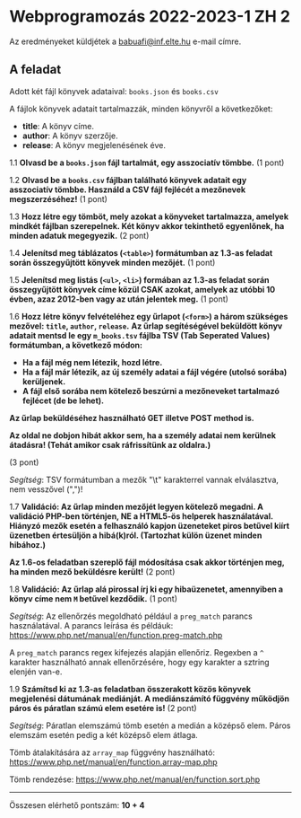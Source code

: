 # Webprogramozás 2022-2023-1 ZH 2

Az eredményeket küldjétek a babuafi@inf.elte.hu e-mail címre.

## A feladat

Adott két fájl könyvek adataival:
`books.json` és `books.csv`

A fájlok könyvek adatait tartalmazzák, minden könyvről a következőket:
- **title**: A könyv címe.
- **author**: A könyv szerzője.
- **release**: A könyv megjelenésének éve.

1.1 **Olvasd be a `books.json` fájl tartalmát, egy asszociatív tömbbe.** (1 pont)

1.2 **Olvasd be a `books.csv` fájlban található könyvek adatait egy asszociatív tömbbe.
Használd a CSV fájl fejlécét a mezőnevek megszerzéséhez!** (1 pont)

1.3 **Hozz létre egy tömböt, mely azokat a könyveket tartalmazza, amelyek mindkét fájlban szerepelnek.
Két könyv akkor tekinthető egyenlőnek, ha minden adatuk megegyezik.** (2 pont)

1.4 **Jelenítsd meg táblázatos (`<table>`) formátumban az 1.3-as feladat során összegyűjtött könyvek
minden mezőjét.** (1 pont)

1.5 **Jelenítsd meg listás (`<ul>`, `<li>`) formában az 1.3-as feladat során összegyűjtött könyvek
címe közül CSAK azokat, amelyek az utóbbi 10 évben, azaz 2012-ben vagy az után jelentek meg.** (1 pont)

1.6 **Hozz létre könyv felvételéhez egy űrlapot (`<form>`) a három szükséges mezővel: `title`, `author`, `release`.**
**Az űrlap segítéségével beküldött könyv adatait mentsd le egy `m_books.tsv` fájlba TSV
(Tab Seperated Values) formátumban,
a következő módon:**
- **Ha a fájl még nem létezik, hozd létre.**
- **Ha a fájl már létezik, az új személy adatai a fájl végére (utolsó sorába) kerüljenek.**
- **A fájl első sorába nem kötelező beszúrni a mezőneveket tartalmazó fejlécet (de be lehet).**

**Az űrlap beküldéséhez használható GET illetve POST method is.**

**Az oldal ne dobjon hibát akkor sem, ha a személy adatai nem kerülnek átadásra!
(Tehát amikor csak ráfrissítünk az oldalra.)**

(3 pont)

_Segítség_: TSV formátumban a mezők "\t" karakterrel vannak elválasztva, nem vesszővel (",")!

1.7 **Validáció: Az űrlap minden mezőjét legyen kötelező megadni.
A validáció PHP-ben történjen, NE a HTML5-ös helperek használatával.
Hiányzó mezők esetén a felhasználó kapjon üzeneteket piros betűvel kiírt üzenetben értesüljön a hibá(k)ról.
(Tartozhat külön üzenet minden hibához.)**

**Az 1.6-os feladatban szereplő fájl módosítása csak akkor történjen meg, ha minden mező beküldésre került!**
(2 pont)

1.8 **Validáció: Az űrlap alá pirossal írj ki egy hibaüzenetet, amennyiben a könyv címe nem
`M` betűvel kezdődik.** (1 pont)

_Segítség_: Az ellenőrzés megoldható például a `preg_match` parancs használatával.
A parancs leírása és példáuk: https://www.php.net/manual/en/function.preg-match.php

A `preg_match` parancs regex kifejezés alapján ellenőriz.
Regexben a `^` karakter használható annak ellenőrzésére, hogy egy karakter a sztring elenjén
van-e.

1.9 **Számítsd ki az 1.3-as feladatban összerakott közös könyvek megjelenési dátumának mediánját.
A mediánszámító függvény működjön páros és páratlan számú elem esetére is!** (2 pont)

_Segítség_: Páratlan elemszámú tömb esetén a medián a középső elem.
Páros elemszám esetén pedig a két középső elem átlaga.

Tömb átalakítására az `array_map` függvény használható: https://www.php.net/manual/en/function.array-map.php

Tömb rendezése: https://www.php.net/manual/en/function.sort.php

---

Összesen elérhető pontszám: **10 + 4**

